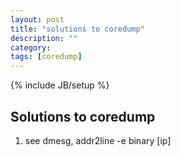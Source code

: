 ```yaml
---
layout: post
title: "solutions to coredump"
description: ""
category: 
tags: [coredump]
---
```

{% include JB/setup %}

## Solutions to coredump

1. see dmesg, addr2line -e binary [ip]

